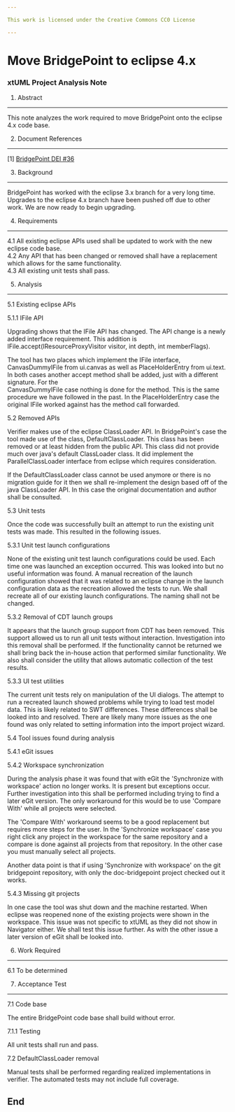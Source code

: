```yaml
---

This work is licensed under the Creative Commons CC0 License

---
```


# Move BridgePoint to eclipse 4.x
### xtUML Project Analysis Note

1. Abstract
-----------
This note analyzes the work required to move BridgePoint onto the eclipse 4.x
code base.

2. Document References
----------------------
[1] [BridgePoint DEI #36](https://support.onefact.net/redmine/issues/36)  

3. Background
-------------
BridgePoint has worked with the eclipse 3.x branch for a very long time.  
Upgrades to the eclipse 4.x branch have been pushed off due to other work.  We 
are now ready to begin upgrading.   

4. Requirements
---------------
4.1 All existing eclipse APIs used shall be updated to work with the new eclipse
    code base.      
4.2 Any API that has been changed or removed shall have a replacement which
    allows for the same functionality.     
4.3 All existing unit tests shall pass.   

5. Analysis
-----------
5.1 Existing eclipse APIs   

5.1.1 IFile API   

Upgrading shows that the IFile API has changed.  The API change is a newly added
interface requirement.  This addition is IFile.accept(IResourceProxyVisitor
visitor, int depth, int memberFlags).

The tool has two places which implement the IFile interface, CanvasDummyIFile
from ui.canvas as well as PlaceHolderEntry from ui.text.  In both cases another
accept method shall be added, just with a different signature.  For the   
CanvasDummyIFile case nothing is done for the method.  This is the same
procedure we have followed in the past.  In the PlaceHolderEntry case the
original IFile worked against has the method call forwarded.
  
5.2 Removed APIs   

Verifier makes use of the eclipse ClassLoader API.  In BridgePoint's case the
tool made use of the class, DefaultClassLoader.  This class has been removed or
at least hidden from the public API.  This class did not provide much over
java's default ClassLoader class.  It did implement the ParallelClassLoader
interface from eclipse which requires consideration.

If the DefaultClassLoader class cannot be used anymore or there is no migration
guide for it then we shall re-implement the design based off of the java
ClassLoader API.  In this case the original documentation and author shall be
consulted.

5.3 Unit tests

Once the code was successfully built an attempt to run the existing unit tests
was made.  This resulted in the following issues.

5.3.1 Unit test launch configurations

None of the existing unit test launch configurations could be used.  Each time
one was launched an exception occurred.  This was looked into but no useful
information was found.  A manual recreation of the launch configuration showed
that it was related to an eclipse change in the launch configuration data as the
recreation allowed the tests to run.  We shall recreate all of our existing
launch configurations.  The naming shall not be changed.

5.3.2 Removal of CDT launch groups

It appears that the launch group support from CDT has been removed.  This
support allowed us to run all unit tests without interaction.  Investigation
into this removal shall be performed.  If the functionality cannot be returned
we shall bring back the in-house action that performed similar functionality.
We also shall consider the utility that allows automatic collection of the test
results.

5.3.3 UI test utilities

The current unit tests rely on manipulation of the UI dialogs.  The attempt to
run a recreated launch showed problems while trying to load test model data.
This is likely related to SWT differences.  These differences shall be looked
into and resolved.  There are likely many more issues as the one found was only
related to setting information into the import project wizard.

5.4 Tool issues found during analysis   

5.4.1 eGit issues   

5.4.2 Workspace synchronization   

During the analysis phase it was found that with eGit the 'Synchronize with
workspace' action no longer works.  It is present but exceptions occur.  Further
investigation into this shall be performed including trying to find a later eGit
version.  The only workaround for this would be to use 'Compare With' while all
projects were selected.

The 'Compare With' workaround seems to be a good replacement but requires more
steps for the user.  In the 'Synchronize workspace' case you right click any
project in the workspace for the same repository and a compare is done against
all projects from that repository.  In the other case you must manually select
all projects.

Another data point is that if using 'Synchronize with workspace' on the git
bridgepoint repository, with only the doc-bridgepoint project checked out it
works.
 
5.4.3 Missing git projects

In one case the tool was shut down and the machine restarted.  When eclipse was
reopened none of the existing projects were shown in the workspace.  This issue
was not specific to xtUML as they did not show in Navigator either.  We shall
test this issue further.  As with the other issue a later version of eGit shall
be looked into.

6. Work Required
----------------
6.1 To be determined

7. Acceptance Test
------------------
7.1 Code base

The entire BridgePoint code base shall build without error.

7.1.1 Testing

All unit tests shall run and pass.

7.2 DefaultClassLoader removal

Manual tests shall be performed regarding realized implementations in verifier.
The automated tests may not include full coverage.   

End
---

